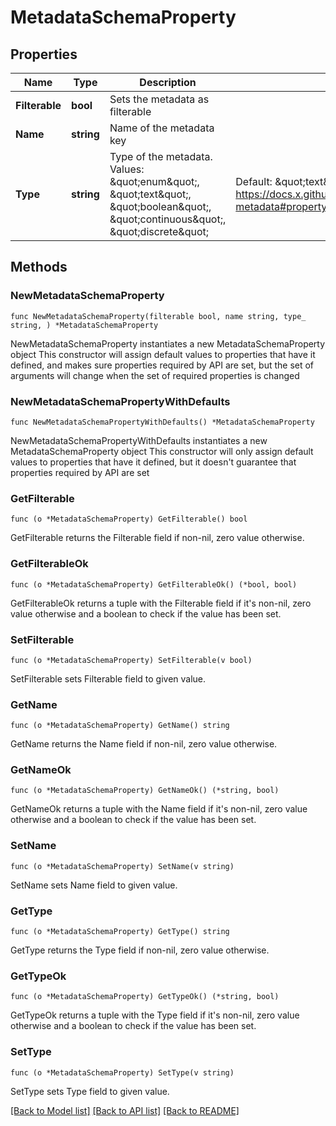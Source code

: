 # MetadataSchemaProperty

## Properties

Name | Type | Description | Notes
------------ | ------------- | ------------- | -------------
**Filterable** | **bool** | Sets the metadata as filterable | 
**Name** | **string** | Name of the metadata key | 
**Type** | **string** | Type of the metadata. Values: \&quot;enum\&quot;, \&quot;text\&quot;, \&quot;boolean\&quot;, \&quot;continuous\&quot;, \&quot;discrete\&quot; | Default: \&quot;text\&quot;. Src: https://docs.x.github.com/immutable/docs/asset-metadata#property-type-mapping | 

## Methods

### NewMetadataSchemaProperty

`func NewMetadataSchemaProperty(filterable bool, name string, type_ string, ) *MetadataSchemaProperty`

NewMetadataSchemaProperty instantiates a new MetadataSchemaProperty object
This constructor will assign default values to properties that have it defined,
and makes sure properties required by API are set, but the set of arguments
will change when the set of required properties is changed

### NewMetadataSchemaPropertyWithDefaults

`func NewMetadataSchemaPropertyWithDefaults() *MetadataSchemaProperty`

NewMetadataSchemaPropertyWithDefaults instantiates a new MetadataSchemaProperty object
This constructor will only assign default values to properties that have it defined,
but it doesn't guarantee that properties required by API are set

### GetFilterable

`func (o *MetadataSchemaProperty) GetFilterable() bool`

GetFilterable returns the Filterable field if non-nil, zero value otherwise.

### GetFilterableOk

`func (o *MetadataSchemaProperty) GetFilterableOk() (*bool, bool)`

GetFilterableOk returns a tuple with the Filterable field if it's non-nil, zero value otherwise
and a boolean to check if the value has been set.

### SetFilterable

`func (o *MetadataSchemaProperty) SetFilterable(v bool)`

SetFilterable sets Filterable field to given value.


### GetName

`func (o *MetadataSchemaProperty) GetName() string`

GetName returns the Name field if non-nil, zero value otherwise.

### GetNameOk

`func (o *MetadataSchemaProperty) GetNameOk() (*string, bool)`

GetNameOk returns a tuple with the Name field if it's non-nil, zero value otherwise
and a boolean to check if the value has been set.

### SetName

`func (o *MetadataSchemaProperty) SetName(v string)`

SetName sets Name field to given value.


### GetType

`func (o *MetadataSchemaProperty) GetType() string`

GetType returns the Type field if non-nil, zero value otherwise.

### GetTypeOk

`func (o *MetadataSchemaProperty) GetTypeOk() (*string, bool)`

GetTypeOk returns a tuple with the Type field if it's non-nil, zero value otherwise
and a boolean to check if the value has been set.

### SetType

`func (o *MetadataSchemaProperty) SetType(v string)`

SetType sets Type field to given value.



[[Back to Model list]](../README.md#documentation-for-models) [[Back to API list]](../README.md#documentation-for-api-endpoints) [[Back to README]](../README.md)


